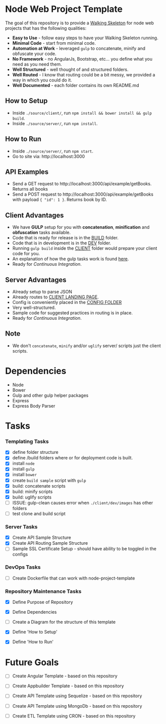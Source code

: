 # Node Web Project Template
The goal of this repository is to provide a [Walking Skeleton](http://c2.com/cgi/wiki?WalkingSkeleton) for node web projects that has the following qualities:

* **Easy to Use** - follow easy steps to have your Walking Skeleton running.
* **Minimal Code** - start from minimal code.
* **Automation at Work** - leveraged `gulp` to concatenate, minify and obfuscate your code.
* **No Framework** - no AngularJs, Bootstrap, etc... you define what you need as you need them.
* **Well Structured** - well thought of and structured folders.
* **Well Routed** - I know that routing could be a bit messy, we provided a way in which you could do it.
* **Well Documented** - each folder contains its own README.md

## How to Setup
- Inside `./source/client/`, run `npm install && bower install && gulp build`.
- Inside `./source/server/`, run `npm install`.


## How to Run
- Inside `./source/server/`, run `npm start`.
- Go to site via: http://localhost:3000


## API Examples
- Send a GET request to http://localhost:3000/api/example/getBooks. Returns all books
- Send a POST request to http://localhost:3000/api/example/getBooks with payload `{ "id": 1 }`. Returns book by ID.


## Client Advantages
- We have **GULP** setup for you with **concatenation**, **minification** and **obfuscation** tasks available.
- Code that is ready for release is in the [BUILD](./source/client/build) folder.
- Code that is in development is in the [DEV](./source/client/dev) folder.
- Running `gulp build` inside the [CLIENT](./source/client) folder would prepare your client code for you.
- An explanation of how the gulp tasks work is found [here](./source/client/README.md).
- Ready for *Continuous Integration*.


## Server Advantages
- Already setup to parse JSON
- Already routes to [CLIENT LANDING PAGE](./source/client/dev/index.html).
- Config is conveniently placed in the [CONFIG FOLDER](./source/server/configs/config.json)
- Very well-structured.
- Sample code for suggested practices in routing is in place.
- Ready for *Continuous Integration*.

## Note
- We don't `concatenate`, `minify` and/or `uglify` server/ scripts just the client scripts.

# Dependencies
- Node
- Bower
- Gulp and other gulp helper packages
- Express
- Express Body Parser

# Tasks

### Templating Tasks

- [x] define folder structure
- [x] define /build folders where or for deployment code is built.
- [x] install `node`
- [x] install `gulp`
- [x] install `bower` 
- [x] create `build sample` script with `gulp`
- [x] build: concatenate scripts
- [x] build: minify scripts
- [x] build: uglify scripts
- [ ] ISSUE: gulp-clean causes error when `./client/dev/images` has other folders
- [ ] test clone and build script

### Server Tasks

- [x] Create API Sample Structure
- [x] Create API Routing Sample Structure
- [ ] Sample SSL Certificate Setup - should have ability to be toggled in the configs

### DevOps Tasks

- [ ] Create Dockerfile that can work with node-project-template

### Repository Maintenance Tasks

- [x] Define Purpose of Repository
- [x] Define Dependencies
- [ ] Create a Diagram for the structure of this template
- [x] Define 'How to Setup'
- [x] Define 'How to Run'


# Future Goals

- [ ] Create Angular Template - based on this repository
- [ ] Create Appbuilder Template - based on this repository
- [ ] Create API Template using Sequelize - based on this repository
- [ ] Create API Template using MongoDb - based on this repository
- [ ] Create ETL Template using CRON - based on this repository

